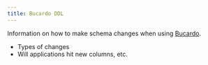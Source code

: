 ```yaml
---
title: Bucardo DDL
---
```


Information on how to make schema changes when using [Bucardo](/Bucardo "wikilink").

-   Types of changes
-   Will applications hit new columns, etc.

